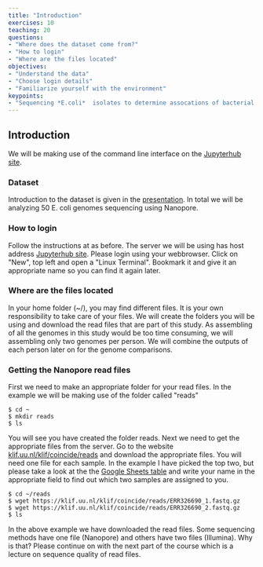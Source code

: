 ```yaml
---
title: "Introduction"
exercises: 10
teaching: 20
questions:
- "Where does the dataset come from?"
- "How to login"
- "Where are the files located"
objectives:
- "Understand the data"
- "Choose login details"
- "Familiarize yourself with the environment"
keypoints:
- "Sequencing *E.coli*  isolates to determine assocations of bacterial genes with antibiotic resistance"
---
```


## Introduction

We will be making use of the command line interface on the [Jupyterhub site](https://klif2.uu.nl/). 

### Dataset

Introduction to the dataset is given in the [presentation](https://klif.uu.nl/klif/coincide/coincide_microbialgenomics_introduction.pdf). In total we will be analyzing 50 E. coli genomes sequencing using Nanopore.

### How to login

Follow the instructions at as before. 
The server we will be using has host address [Jupyterhub site](https://klif2.uu.nl/). Please login using your webbrowser. Click on "New", top left and open a "Linux Terminal". Bookmark it and give it an appropriate name so you can find it again later. 

### Where are the files located

In your home folder (~/), you may find different files. It is your own responsibility to take care of your files. We will create the folders you will be using and download the read files that are part of this study. As assembling of all the genomes in this study would be too time consuming, we will assembling only two genomes per person. We will combine the outputs of each person later on for the genome comparisons.
  
### Getting the Nanopore read files

First we need to make an appropriate folder for your read files. In the example we will be making use of the folder called "reads"

~~~
$ cd ~
$ mkdir reads
$ ls
~~~

You will see you have created the folder reads. Next we need to get the appropriate files from the server. Go to the website [klif.uu.nl/klif/coincide/reads](https://klif.uu.nl/klif/coincide/reads/) and download the appropriate files. You will need one file for each sample. In the example I have picked the top two, but please take a look at the  the [Google Sheets table](https://docs.google.com/spreadsheets/d/1KI0KA0Rcbg3pKrFRDKikrj4Mdo5pmV60nOodNzNtZp4/edit?usp=sharing) and write your name in the appropriate field to find out which two samples are assigned to you.

~~~
$ cd ~/reads
$ wget https://klif.uu.nl/klif/coincide/reads/ERR326690_1.fastq.gz
$ wget https://klif.uu.nl/klif/coincide/reads/ERR326690_2.fastq.gz
$ ls
~~~

In the above example we have downloaded the read files. Some sequencing methods have one file (Nanopore) and others have two files (Illumina). Why is that? Please continue on with the next part of the course which is a lecture on sequence quality of read files. 

